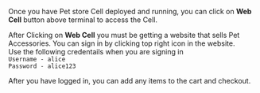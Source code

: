 Once you have Pet store Cell deployed and running, you can click on **Web Cell** button above terminal to access the Cell.

After Clicking on **Web Cell** you must be getting a website that sells Pet Accessories. You can sign in by clicking top right icon in the website.  
Use the following credentails when you are signing in  
`Username - alice`  
`Password - alice123`

After you have logged in, you can add any items to the cart and checkout.